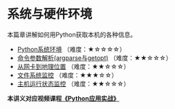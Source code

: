 # 系统与硬件环境

本篇章讲解如何用Python获取本机的各种信息。

- [Python系统环境](1.Python系统环境.md) （难度：★☆☆☆☆）
- [命令参数解析(argparse与getopt)](2.命令参数解析(argparse与getopt).md) （难度：★★☆☆☆）
- [从网卡到地理位置](3.从网卡到地理位置.md) （难度：★★☆☆☆）
- [文件系统监控](4.文件系统监控.md) （难度：★★★☆☆）
- [主机运行状态监控](5.主机运行状态监控.md) （难度：★★☆☆☆）

**本讲义对应视频课程[《Python应用实战》](https://study.163.com/course/courseMain.htm?courseId=1209533804&share=2&shareId=400000000624093)**

